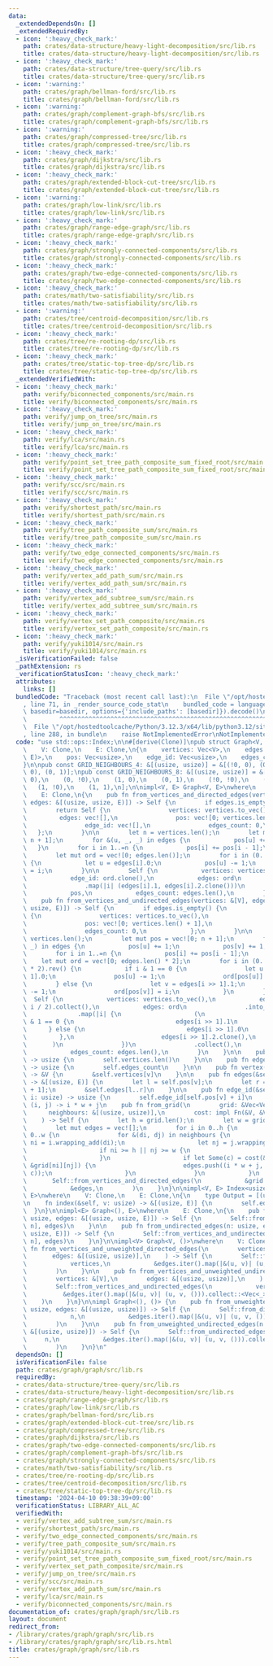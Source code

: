 ```yaml
---
data:
  _extendedDependsOn: []
  _extendedRequiredBy:
  - icon: ':heavy_check_mark:'
    path: crates/data-structure/heavy-light-decomposition/src/lib.rs
    title: crates/data-structure/heavy-light-decomposition/src/lib.rs
  - icon: ':heavy_check_mark:'
    path: crates/data-structure/tree-query/src/lib.rs
    title: crates/data-structure/tree-query/src/lib.rs
  - icon: ':warning:'
    path: crates/graph/bellman-ford/src/lib.rs
    title: crates/graph/bellman-ford/src/lib.rs
  - icon: ':warning:'
    path: crates/graph/complement-graph-bfs/src/lib.rs
    title: crates/graph/complement-graph-bfs/src/lib.rs
  - icon: ':warning:'
    path: crates/graph/compressed-tree/src/lib.rs
    title: crates/graph/compressed-tree/src/lib.rs
  - icon: ':heavy_check_mark:'
    path: crates/graph/dijkstra/src/lib.rs
    title: crates/graph/dijkstra/src/lib.rs
  - icon: ':heavy_check_mark:'
    path: crates/graph/extended-block-cut-tree/src/lib.rs
    title: crates/graph/extended-block-cut-tree/src/lib.rs
  - icon: ':warning:'
    path: crates/graph/low-link/src/lib.rs
    title: crates/graph/low-link/src/lib.rs
  - icon: ':heavy_check_mark:'
    path: crates/graph/range-edge-graph/src/lib.rs
    title: crates/graph/range-edge-graph/src/lib.rs
  - icon: ':heavy_check_mark:'
    path: crates/graph/strongly-connected-components/src/lib.rs
    title: crates/graph/strongly-connected-components/src/lib.rs
  - icon: ':heavy_check_mark:'
    path: crates/graph/two-edge-connected-components/src/lib.rs
    title: crates/graph/two-edge-connected-components/src/lib.rs
  - icon: ':heavy_check_mark:'
    path: crates/math/two-satisfiability/src/lib.rs
    title: crates/math/two-satisfiability/src/lib.rs
  - icon: ':warning:'
    path: crates/tree/centroid-decomposition/src/lib.rs
    title: crates/tree/centroid-decomposition/src/lib.rs
  - icon: ':heavy_check_mark:'
    path: crates/tree/re-rooting-dp/src/lib.rs
    title: crates/tree/re-rooting-dp/src/lib.rs
  - icon: ':heavy_check_mark:'
    path: crates/tree/static-top-tree-dp/src/lib.rs
    title: crates/tree/static-top-tree-dp/src/lib.rs
  _extendedVerifiedWith:
  - icon: ':heavy_check_mark:'
    path: verify/biconnected_components/src/main.rs
    title: verify/biconnected_components/src/main.rs
  - icon: ':heavy_check_mark:'
    path: verify/jump_on_tree/src/main.rs
    title: verify/jump_on_tree/src/main.rs
  - icon: ':heavy_check_mark:'
    path: verify/lca/src/main.rs
    title: verify/lca/src/main.rs
  - icon: ':heavy_check_mark:'
    path: verify/point_set_tree_path_composite_sum_fixed_root/src/main.rs
    title: verify/point_set_tree_path_composite_sum_fixed_root/src/main.rs
  - icon: ':heavy_check_mark:'
    path: verify/scc/src/main.rs
    title: verify/scc/src/main.rs
  - icon: ':heavy_check_mark:'
    path: verify/shortest_path/src/main.rs
    title: verify/shortest_path/src/main.rs
  - icon: ':heavy_check_mark:'
    path: verify/tree_path_composite_sum/src/main.rs
    title: verify/tree_path_composite_sum/src/main.rs
  - icon: ':heavy_check_mark:'
    path: verify/two_edge_connected_components/src/main.rs
    title: verify/two_edge_connected_components/src/main.rs
  - icon: ':heavy_check_mark:'
    path: verify/vertex_add_path_sum/src/main.rs
    title: verify/vertex_add_path_sum/src/main.rs
  - icon: ':heavy_check_mark:'
    path: verify/vertex_add_subtree_sum/src/main.rs
    title: verify/vertex_add_subtree_sum/src/main.rs
  - icon: ':heavy_check_mark:'
    path: verify/vertex_set_path_composite/src/main.rs
    title: verify/vertex_set_path_composite/src/main.rs
  - icon: ':heavy_check_mark:'
    path: verify/yuki1014/src/main.rs
    title: verify/yuki1014/src/main.rs
  _isVerificationFailed: false
  _pathExtension: rs
  _verificationStatusIcon: ':heavy_check_mark:'
  attributes:
    links: []
  bundledCode: "Traceback (most recent call last):\n  File \"/opt/hostedtoolcache/Python/3.12.3/x64/lib/python3.12/site-packages/onlinejudge_verify/documentation/build.py\"\
    , line 71, in _render_source_code_stat\n    bundled_code = language.bundle(stat.path,\
    \ basedir=basedir, options={'include_paths': [basedir]}).decode()\n          \
    \         ^^^^^^^^^^^^^^^^^^^^^^^^^^^^^^^^^^^^^^^^^^^^^^^^^^^^^^^^^^^^^^^^^^^^^^^^^^^^^^^^^\n\
    \  File \"/opt/hostedtoolcache/Python/3.12.3/x64/lib/python3.12/site-packages/onlinejudge_verify/languages/rust.py\"\
    , line 288, in bundle\n    raise NotImplementedError\nNotImplementedError\n"
  code: "use std::ops::Index;\n\n#[derive(Clone)]\npub struct Graph<V, E>\nwhere\n\
    \    V: Clone,\n    E: Clone,\n{\n    vertices: Vec<V>,\n    edges: Vec<(usize,\
    \ E)>,\n    pos: Vec<usize>,\n    edge_id: Vec<usize>,\n    edges_count: usize,\n\
    }\n\npub const GRID_NEIGHBOURS_4: &[(usize, usize)] = &[(!0, 0), (0, !0), (1,\
    \ 0), (0, 1)];\npub const GRID_NEIGHBOURS_8: &[(usize, usize)] = &[\n    (!0,\
    \ 0),\n    (0, !0),\n    (1, 0),\n    (0, 1),\n    (!0, !0),\n    (!0, 1),\n \
    \   (1, !0),\n    (1, 1),\n];\n\nimpl<V, E> Graph<V, E>\nwhere\n    V: Clone,\n\
    \    E: Clone,\n{\n    pub fn from_vertices_and_directed_edges(vertices: &[V],\
    \ edges: &[(usize, usize, E)]) -> Self {\n        if edges.is_empty() {\n    \
    \        return Self {\n                vertices: vertices.to_vec(),\n       \
    \         edges: vec![],\n                pos: vec![0; vertices.len() + 1],\n\
    \                edge_id: vec![],\n                edges_count: 0,\n         \
    \   };\n        }\n\n        let n = vertices.len();\n        let mut pos = vec![0;\
    \ n + 1];\n        for &(u, _, _) in edges {\n            pos[u] += 1;\n     \
    \   }\n        for i in 1..=n {\n            pos[i] += pos[i - 1];\n        }\n\
    \        let mut ord = vec![0; edges.len()];\n        for i in (0..edges.len()).rev()\
    \ {\n            let u = edges[i].0;\n            pos[u] -= 1;\n            ord[pos[u]]\
    \ = i;\n        }\n\n        Self {\n            vertices: vertices.to_vec(),\n\
    \            edge_id: ord.clone(),\n            edges: ord\n                .into_iter()\n\
    \                .map(|i| (edges[i].1, edges[i].2.clone()))\n                .collect(),\n\
    \            pos,\n            edges_count: edges.len(),\n        }\n    }\n\n\
    \    pub fn from_vertices_and_undirected_edges(vertices: &[V], edges: &[(usize,\
    \ usize, E)]) -> Self {\n        if edges.is_empty() {\n            return Self\
    \ {\n                vertices: vertices.to_vec(),\n                edges: vec![],\n\
    \                pos: vec![0; vertices.len() + 1],\n                edge_id: vec![],\n\
    \                edges_count: 0,\n            };\n        }\n\n        let n =\
    \ vertices.len();\n        let mut pos = vec![0; n + 1];\n        for &(u, v,\
    \ _) in edges {\n            pos[u] += 1;\n            pos[v] += 1;\n        }\n\
    \        for i in 1..=n {\n            pos[i] += pos[i - 1];\n        }\n    \
    \    let mut ord = vec![0; edges.len() * 2];\n        for i in (0..edges.len()\
    \ * 2).rev() {\n            if i & 1 == 0 {\n                let u = edges[i >>\
    \ 1].0;\n                pos[u] -= 1;\n                ord[pos[u]] = i;\n    \
    \        } else {\n                let v = edges[i >> 1].1;\n                pos[v]\
    \ -= 1;\n                ord[pos[v]] = i;\n            }\n        }\n\n      \
    \  Self {\n            vertices: vertices.to_vec(),\n            edge_id: ord.iter().map(|&i|\
    \ i / 2).collect(),\n            edges: ord\n                .into_iter()\n  \
    \              .map(|i| {\n                    (\n                        if i\
    \ & 1 == 0 {\n                            edges[i >> 1].1\n                  \
    \      } else {\n                            edges[i >> 1].0\n               \
    \         },\n                        edges[i >> 1].2.clone(),\n             \
    \       )\n                })\n                .collect(),\n            pos,\n\
    \            edges_count: edges.len(),\n        }\n    }\n\n    pub fn len(&self)\
    \ -> usize {\n        self.vertices.len()\n    }\n\n    pub fn edges_count(&self)\
    \ -> usize {\n        self.edges_count\n    }\n\n    pub fn vertex(&self, v: usize)\
    \ -> &V {\n        &self.vertices[v]\n    }\n\n    pub fn edges(&self, v: usize)\
    \ -> &[(usize, E)] {\n        let l = self.pos[v];\n        let r = self.pos[v\
    \ + 1];\n        &self.edges[l..r]\n    }\n\n    pub fn edge_id(&self, v: usize,\
    \ i: usize) -> usize {\n        self.edge_id[self.pos[v] + i]\n    }\n\n    ///\
    \ (i, j) -> i * w + j\n    pub fn from_grid(\n        grid: &Vec<Vec<V>>,\n  \
    \      neighbours: &[(usize, usize)],\n        cost: impl Fn(&V, &V) -> Option<E>,\n\
    \    ) -> Self {\n        let h = grid.len();\n        let w = grid[0].len();\n\
    \        let mut edges = vec![];\n        for i in 0..h {\n            for j in\
    \ 0..w {\n                for &(di, dj) in neighbours {\n                    let\
    \ ni = i.wrapping_add(di);\n                    let nj = j.wrapping_add(dj);\n\
    \                    if ni >= h || nj >= w {\n                        continue;\n\
    \                    }\n                    if let Some(c) = cost(&grid[i][j],\
    \ &grid[ni][nj]) {\n                        edges.push((i * w + j, ni * w + nj,\
    \ c));\n                    }\n                }\n            }\n        }\n \
    \       Self::from_vertices_and_directed_edges(\n            &grid.into_iter().flatten().cloned().collect::<Vec<_>>(),\n\
    \            &edges,\n        )\n    }\n}\n\nimpl<V, E> Index<usize> for Graph<V,\
    \ E>\nwhere\n    V: Clone,\n    E: Clone,\n{\n    type Output = [(usize, E)];\n\
    \n    fn index(&self, v: usize) -> &[(usize, E)] {\n        self.edges(v)\n  \
    \  }\n}\n\nimpl<E> Graph<(), E>\nwhere\n    E: Clone,\n{\n    pub fn from_directed_edges(n:\
    \ usize, edges: &[(usize, usize, E)]) -> Self {\n        Self::from_vertices_and_directed_edges(&vec![();\
    \ n], edges)\n    }\n\n    pub fn from_undirected_edges(n: usize, edges: &[(usize,\
    \ usize, E)]) -> Self {\n        Self::from_vertices_and_undirected_edges(&vec![();\
    \ n], edges)\n    }\n}\n\nimpl<V> Graph<V, ()>\nwhere\n    V: Clone,\n{\n    pub\
    \ fn from_vertices_and_unweighted_directed_edges(\n        vertices: &[V],\n \
    \       edges: &[(usize, usize)],\n    ) -> Self {\n        Self::from_vertices_and_directed_edges(\n\
    \            vertices,\n            &edges.iter().map(|&(u, v)| (u, v, ())).collect::<Vec<_>>(),\n\
    \        )\n    }\n\n    pub fn from_vertices_and_unweighted_undirected_edges(\n\
    \        vertices: &[V],\n        edges: &[(usize, usize)],\n    ) -> Self {\n\
    \        Self::from_vertices_and_undirected_edges(\n            vertices,\n  \
    \          &edges.iter().map(|&(u, v)| (u, v, ())).collect::<Vec<_>>(),\n    \
    \    )\n    }\n}\n\nimpl Graph<(), ()> {\n    pub fn from_unweighted_directed_edges(n:\
    \ usize, edges: &[(usize, usize)]) -> Self {\n        Self::from_directed_edges(\n\
    \            n,\n            &edges.iter().map(|&(u, v)| (u, v, ())).collect::<Vec<_>>(),\n\
    \        )\n    }\n\n    pub fn from_unweighted_undirected_edges(n: usize, edges:\
    \ &[(usize, usize)]) -> Self {\n        Self::from_undirected_edges(\n       \
    \     n,\n            &edges.iter().map(|&(u, v)| (u, v, ())).collect::<Vec<_>>(),\n\
    \        )\n    }\n}\n"
  dependsOn: []
  isVerificationFile: false
  path: crates/graph/graph/src/lib.rs
  requiredBy:
  - crates/data-structure/tree-query/src/lib.rs
  - crates/data-structure/heavy-light-decomposition/src/lib.rs
  - crates/graph/range-edge-graph/src/lib.rs
  - crates/graph/low-link/src/lib.rs
  - crates/graph/bellman-ford/src/lib.rs
  - crates/graph/extended-block-cut-tree/src/lib.rs
  - crates/graph/compressed-tree/src/lib.rs
  - crates/graph/dijkstra/src/lib.rs
  - crates/graph/two-edge-connected-components/src/lib.rs
  - crates/graph/complement-graph-bfs/src/lib.rs
  - crates/graph/strongly-connected-components/src/lib.rs
  - crates/math/two-satisfiability/src/lib.rs
  - crates/tree/re-rooting-dp/src/lib.rs
  - crates/tree/centroid-decomposition/src/lib.rs
  - crates/tree/static-top-tree-dp/src/lib.rs
  timestamp: '2024-04-10 09:38:39+09:00'
  verificationStatus: LIBRARY_ALL_AC
  verifiedWith:
  - verify/vertex_add_subtree_sum/src/main.rs
  - verify/shortest_path/src/main.rs
  - verify/two_edge_connected_components/src/main.rs
  - verify/tree_path_composite_sum/src/main.rs
  - verify/yuki1014/src/main.rs
  - verify/point_set_tree_path_composite_sum_fixed_root/src/main.rs
  - verify/vertex_set_path_composite/src/main.rs
  - verify/jump_on_tree/src/main.rs
  - verify/scc/src/main.rs
  - verify/vertex_add_path_sum/src/main.rs
  - verify/lca/src/main.rs
  - verify/biconnected_components/src/main.rs
documentation_of: crates/graph/graph/src/lib.rs
layout: document
redirect_from:
- /library/crates/graph/graph/src/lib.rs
- /library/crates/graph/graph/src/lib.rs.html
title: crates/graph/graph/src/lib.rs
---
```

